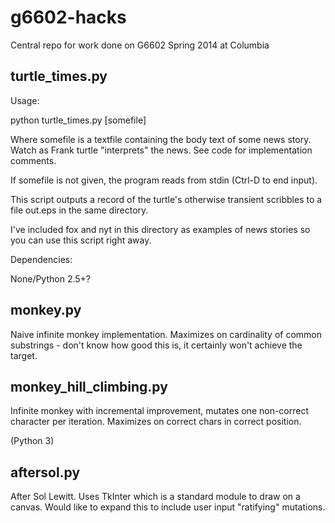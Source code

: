 g6602-hacks
===========
Central repo for work done on G6602 Spring 2014 at Columbia

## turtle_times.py

Usage:

python turtle_times.py [somefile]

Where somefile is a textfile containing the body text of some news story. Watch as Frank turtle "interprets" the news. See code for implementation comments.

If somefile is not given, the program reads from stdin (Ctrl-D to end input).

This script outputs a record of the turtle's otherwise transient scribbles to a file out.eps in the same directory.

I've included fox and nyt in this directory as examples of news stories so you can use this script right away.

Dependencies:

None/Python 2.5+?

## monkey.py

Naive infinite monkey implementation. Maximizes on cardinality of common substrings - don't know how good this is, it certainly won't achieve the target.

## monkey_hill_climbing.py

Infinite monkey with incremental improvement, mutates one non-correct character per iteration. Maximizes on correct chars in correct position.

(Python 3)

## aftersol.py

After Sol Lewitt. Uses TkInter which is a standard module to draw on a canvas. Would like to expand this to include user input "ratifying" mutations. 
